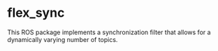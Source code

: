 # flex_sync

This ROS package implements a synchronization filter that allows for a
dynamically varying number of topics.


